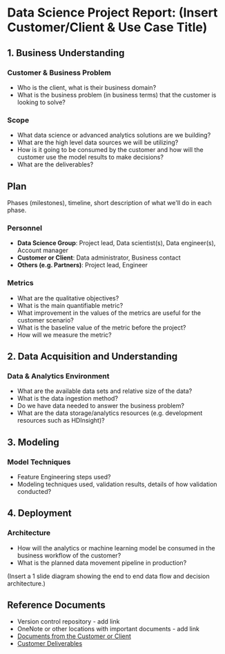 # Data Science Project Report: (Insert Customer/Client & Use Case Title)

[comment]: # (This document is intended to capture the use case summary for this engagement. An executive summary should contain a brief overview of the project, but not every detail. Only the current summary should be captured here and this should be edited over time to reflect the latest details.)

[comment]: # (Some ideas of what to include in the executive summary are detailed below. Please edit and capture the relevant information within each section)

[comment]: # (To capture more detail in the scoping phase, the optional template Scoping.md may be utilized. If more detail around the data, use case, architecture, or other aspects needs to be captured, additional markdown files can be referenced and placed into the Docs folder)
## 1. Business Understanding
### Customer & Business Problem
 *  Who is the client, what is their business domain?
 * 	What is the business problem (in business terms) that the customer is looking to solve?

### Scope
 * What data science or advanced analytics solutions are we building?
 * What are the high level data sources we will be utilizing?
 * How is it going to be consumed by the customer and how will the customer use the model results to make decisions?
 * What are the deliverables?

## Plan
Phases (milestones), timeline, short description of what we'll do in each phase.

### Personnel
[comment]: # (Who is assigned to this project)

* **Data Science Group**: Project lead, Data scientist(s), Data engineer(s), Account manager
* **Customer or Client**: Data administrator, Business contact
* **Others (e.g. Partners)**: Project lead, Engineer

### Metrics

  * What are the qualitative objectives?
  * What is the main quantifiable metric?
  * What improvement in the values of the metrics are useful for the customer scenario?
  * What is the baseline value of the metric before the project?
  * How will we measure the metric?

## 2. Data Acquisition and Understanding
### Data & Analytics Environment
* What are the available data sets and relative size of the data?
* What is the data ingestion method?
* Do we have data needed to answer the business problem?
* What are the data storage/analytics resources (e.g. development resources such as HDInsight)?

## 3. Modeling

### Model Techniques
  * Feature Engineering steps used?
  * Modeling techniques used, validation results, details of how validation conducted?

## 4. Deployment

### Architecture
* How will the analytics or machine learning model be consumed in the business workflow of the customer?
* What is the planned data movement pipeline in production?

(Insert a 1 slide diagram showing the end to end data flow and decision architecture.)

[comment]: # (If there is a substantial change in the customer's business workflow, make a before/after diagram showing the data flow.)

## Reference Documents
* Version control repository - add link
* OneNote or other locations with important documents - add link
* [Documents from the Customer or Client](./Docs/CustomerDocs)
* [Customer Deliverables](./Docs/DeliveralbeDocs)
